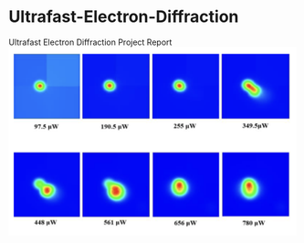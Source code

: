 # Ultrafast-Electron-Diffraction
Ultrafast Electron Diffraction Project Report
![Example image](./sampleimage.png)
